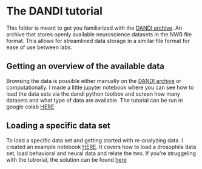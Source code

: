 # The DANDI tutorial

This folder is meant to get you familiarized with the [DANDI archive](https://dandiarchive.org/). An archive that stores openly available neuroscience datasets in the NWB file format. This allows for streamlined data storage in a similar file format for ease of use between labs.

## Getting an overview of the available data

Browsing the data is possible either manually on the [DANDI archive](https://dandiarchive.org/) or computationally. I made a little jupyter notebook where you can see how to load the data sets via the dandi python toolbox and screen how many datasets and what type of data are available.
The tutorial can be run in google colab [HERE](https://colab.research.google.com/github/shepai/BIORTC_Nigeria/blob/main/Dandi/BrowseDandiData.ipynb)

## Loading a specific data set

To load a specific data set and getting started with re-analyzing data. I created an example notebook [HERE](https://colab.research.google.com/github/shepai/BIORTC_Nigeria/blob/main/Dandi/DrosophilaAttractorTutorial.ipynb). It covers how to load a drosophila data set, load behavioral and neural data and relate the two. If you're struggeling with the tutrorial, the solution can be found [here](https://colab.research.google.com/github/shepai/BIORTC_Nigeria/blob/main/Dandi/DrosophilaAttractorTutorialSolution.ipynb)
 
